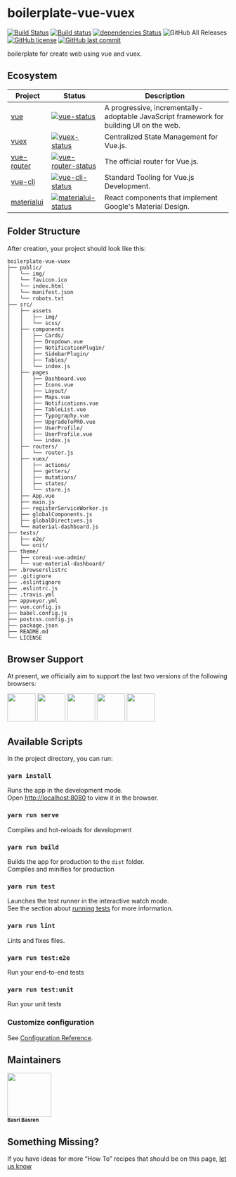 # boilerplate-vue-vuex

[![Build Status](https://travis-ci.org/basribasren/boilerplate-vue-vuex.svg?branch=master)](https://travis-ci.org/basribasren/boilerplate-vue-vuex) [![Build status](https://ci.appveyor.com/api/projects/status/weuboxr8dwbpp0q2/branch/master?svg=true)](https://ci.appveyor.com/project/basribasren/boilerplate-vue-vuex/branch/master) [![dependencies Status](https://david-dm.org/basribasren/boilerplate-vue-vuex/status.svg)](https://david-dm.org/basribasren/boilerplate-vue-vuex) ![GitHub All Releases](https://img.shields.io/github/downloads/basribasren/boilerplate-vue-vuex/total.svg) [![GitHub license](https://img.shields.io/github/license/basribasren/boilerplate-vue-vuex.svg)](https://github.com/basribasren/boilerplate-vue-vuex/blob/master/LICENSE) [![GitHub last commit](https://img.shields.io/github/last-commit/basribasren/boilerplate-vue-vuex.svg)](https://github.com/basribasren/boilerplate-vue-vuex/commits/master)

boilerplate for create web using vue and vuex.

## Ecosystem

<!-- prettier-ignore -->
| Project | Status | Description |
|---------|--------|-------------|
| [vue]          | [![vue-status]][vue-package] |  A progressive, incrementally-adoptable JavaScript framework for building UI on the web. |
| [vuex]          | [![vuex-status]][vuex-package] |  Centralized State Management for Vue.js. |
| [vue-router]          | [![vue-router-status]][vue-router-package] |  The official router for Vue.js. |
| [vue-cli]          | [![vue-cli-status]][vue-cli-package] |  Standard Tooling for Vue.js Development. |
| [materialui]          | [![materialui-status]][materialui-package] | React components that implement Google's Material Design. |

[vue]: https://github.com/vuejs/vue
[vue-status]: https://img.shields.io/npm/v/vue.svg
[vue-package]: https://npmjs.com/package/vue
[vuex]: https://github.com/vuejs/vuex
[vuex-status]: https://img.shields.io/npm/v/vuex.svg
[vuex-package]: https://npmjs.com/package/vuex
[vue-router]: https://github.com/vuejs/vue-router
[vue-router-status]: https://img.shields.io/npm/v/vue-router.svg
[vue-router-package]: https://npmjs.com/package/vue-router
[vue-cli]: https://github.com/vuejs/vue-cli
[vue-cli-status]: https://img.shields.io/npm/v/vue-cli.svg
[vue-cli-package]: https://npmjs.com/package/vue-cli
[materialui]: https://github.com/mui-org/material-ui
[materialui-status]: https://img.shields.io/npm/v/material-ui.svg
[materialui-package]: https://npmjs.com/package/material-ui

## Folder Structure

After creation, your project should look like this:

```
boilerplate-vue-vuex
├── public/
│   └── img/
│   └── favicon.ico
│   └── index.html
│   └── manifest.json
│   └── robots.txt
├── src/
│   ├── assets
│   │   ├── img/
│   │   └── scss/
│   ├── components
│   │   ├── Cards/
│   │   ├── Dropdown.vue
│   │   ├── NotificationPlugin/
│   │   ├── SidebarPlugin/
│   │   ├── Tables/
│   │   └── index.js
│   ├── pages
│   │   ├── Dashboard.vue
│   │   ├── Icons.vue
│   │   ├── Layout/
│   │   ├── Maps.vue
│   │   ├── Notifications.vue
│   │   ├── TableList.vue
│   │   ├── Typography.vue
│   │   ├── UpgradeToPRO.vue
│   │   ├── UserProfile/
│   │   ├── UserProfile.vue
│   │   └── index.js
│   ├── routers/
│   │   └── router.js
│   ├── vuex/
│   │   ├── actions/
│   │   ├── getters/
│   │   ├── mutations/
│   │   ├── states/
│   │   └── store.js
│   ├── App.vue
│   ├── main.js
│   ├── registerServiceWorker.js
│   ├── globalComponents.js
│   ├── globalDirectives.js
│   └── material-dashboard.js
├── tests/
│   ├── e2e/
│   └── unit/
├── theme/
│   ├── coreui-vue-admin/
│   └── vue-material-dashboard/
├── .browserslistrc
├── .gitignore
├── .eslintignore
├── .eslintrc.js
├── .travis.yml
├── appveyor.yml
├── vue.config.js
├── babel.config.js
├── postcss.config.js
├── package.json
├── README.md
└── LICENSE
```

## Browser Support

At present, we officially aim to support the last two versions of the following browsers:

<img src="https://s3.amazonaws.com/creativetim_bucket/github/browser/chrome.png" width="64" height="64"> <img src="https://s3.amazonaws.com/creativetim_bucket/github/browser/firefox.png" width="64" height="64"> <img src="https://s3.amazonaws.com/creativetim_bucket/github/browser/edge.png" width="64" height="64"> <img src="https://s3.amazonaws.com/creativetim_bucket/github/browser/safari.png" width="64" height="64"> <img src="https://s3.amazonaws.com/creativetim_bucket/github/browser/opera.png" width="64" height="64">

## Available Scripts

In the project directory, you can run:

### `yarn install`

Runs the app in the development mode.<br>
Open [http://localhost:8080](http://localhost:8080) to view it in the browser.

### `yarn run serve`

Compiles and hot-reloads for development

### `yarn run build`

Builds the app for production to the `dist` folder.<br>
Compiles and minifies for production

### `yarn run test`

Launches the test runner in the interactive watch mode.<br>
See the section about [running tests](#running-tests) for more information.

### `yarn run lint`

Lints and fixes files.

### `yarn run test:e2e`

Run your end-to-end tests

### `yarn run test:unit`

Run your unit tests

### Customize configuration

See [Configuration Reference](https://cli.vuejs.org/config/).

## Maintainers

<!-- ALL-CONTRIBUTORS-LIST:START - Do not remove or modify this section -->
<!-- prettier-ignore -->
<img src="https://avatars0.githubusercontent.com/u/25193994?v=4" width="100px;"/><br /><sub><b>Basri Basren</b></sub>

<!-- ALL-CONTRIBUTORS-LIST:END -->

## Something Missing?

If you have ideas for more “How To” recipes that should be on this page, [let us know](https://github.com/basribasren/boilerplate-vue-vuex/issues)
